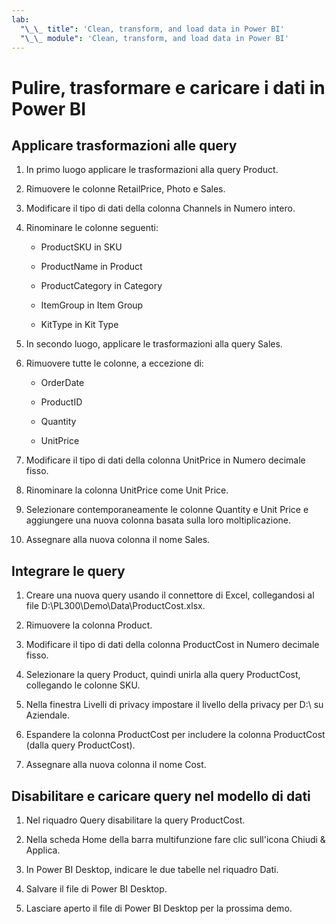 ```yaml
---
lab:
  "\_\_ title": 'Clean, transform, and load data in Power BI'
  "\_\_ module": 'Clean, transform, and load data in Power BI'
---
```

# Pulire, trasformare e caricare i dati in Power BI

## Applicare trasformazioni alle query

1. In primo luogo applicare le trasformazioni alla query Product.

1. Rimuovere le colonne RetailPrice, Photo e Sales.

1. Modificare il tipo di dati della colonna Channels in Numero intero.

1. Rinominare le colonne seguenti:

    - ProductSKU in SKU

    - ProductName in Product

    - ProductCategory in Category

    - ItemGroup in Item Group

    - KitType in Kit Type

1. In secondo luogo, applicare le trasformazioni alla query Sales.

1. Rimuovere tutte le colonne, a eccezione di:

    - OrderDate

    - ProductID

    - Quantity

    - UnitPrice

1. Modificare il tipo di dati della colonna UnitPrice in Numero decimale fisso.

1. Rinominare la colonna UnitPrice come Unit Price.

1. Selezionare contemporaneamente le colonne Quantity e Unit Price e aggiungere una nuova colonna basata sulla loro moltiplicazione.

1. Assegnare alla nuova colonna il nome Sales.

## Integrare le query

1. Creare una nuova query usando il connettore di Excel, collegandosi al file D:\PL300\Demo\Data\ProductCost.xlsx.

1. Rimuovere la colonna Product.

1. Modificare il tipo di dati della colonna ProductCost in Numero decimale fisso.

1. Selezionare la query Product, quindi unirla alla query ProductCost, collegando le colonne SKU.

1. Nella finestra Livelli di privacy impostare il livello della privacy per D:\ su Aziendale.

1. Espandere la colonna ProductCost per includere la colonna ProductCost (dalla query ProductCost).

1. Assegnare alla nuova colonna il nome Cost.

## Disabilitare e caricare query nel modello di dati

1. Nel riquadro Query disabilitare la query ProductCost.

1. Nella scheda Home della barra multifunzione fare clic sull'icona Chiudi & Applica.

1. In Power BI Desktop, indicare le due tabelle nel riquadro Dati.

1. Salvare il file di Power BI Desktop.

1. Lasciare aperto il file di Power BI Desktop per la prossima demo.

